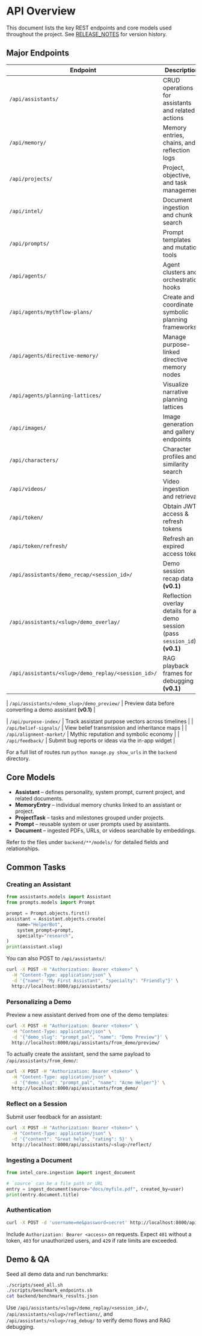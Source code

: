 # API Overview

This document lists the key REST endpoints and core models used throughout the project. See [RELEASE_NOTES](RELEASE_NOTES.md) for version history.

## Major Endpoints

| Endpoint | Description |
| --- | --- |
| `/api/assistants/` | CRUD operations for assistants and related actions |
| `/api/memory/` | Memory entries, chains, and reflection logs |
| `/api/projects/` | Project, objective, and task management |
| `/api/intel/` | Document ingestion and chunk search |
| `/api/prompts/` | Prompt templates and mutation tools |
| `/api/agents/` | Agent clusters and orchestration hooks |
| `/api/agents/mythflow-plans/` | Create and coordinate symbolic planning frameworks |
| `/api/agents/directive-memory/` | Manage purpose-linked directive memory nodes |
| `/api/agents/planning-lattices/` | Visualize narrative planning lattices |
| `/api/images/` | Image generation and gallery endpoints |
| `/api/characters/` | Character profiles and similarity search |
| `/api/videos/` | Video ingestion and retrieval |
| `/api/token/` | Obtain JWT access & refresh tokens |
| `/api/token/refresh/` | Refresh an expired access token |
| `/api/assistants/demo_recap/<session_id>/` | Demo session recap data **(v0.1)** |
| `/api/assistants/<slug>/demo_overlay/` | Reflection overlay details for a demo session (pass `session_id`) **(v0.1)** |
| `/api/assistants/<slug>/demo_replay/<session_id>/` | RAG playback frames for debugging **(v0.1)** |

| `/api/assistants/<demo_slug>/demo_preview/` | Preview data before converting a demo assistant **(v0.1)** |

| `/api/purpose-index/` | Track assistant purpose vectors across timelines |
| `/api/belief-signals/` | View belief transmission and inheritance maps |
| `/api/alignment-market/` | Mythic reputation and symbolic economy |
| `/api/feedback/` | Submit bug reports or ideas via the in-app widget |

For a full list of routes run `python manage.py show_urls` in the `backend` directory.

## Core Models

- **Assistant** – defines personality, system prompt, current project, and related documents.
- **MemoryEntry** – individual memory chunks linked to an assistant or project.
- **ProjectTask** – tasks and milestones grouped under projects.
- **Prompt** – reusable system or user prompts used by assistants.
- **Document** – ingested PDFs, URLs, or videos searchable by embeddings.

Refer to the files under `backend/**/models/` for detailed fields and relationships.

## Common Tasks

### Creating an Assistant

```python
from assistants.models import Assistant
from prompts.models import Prompt

prompt = Prompt.objects.first()
assistant = Assistant.objects.create(
    name="HelperBot",
    system_prompt=prompt,
    specialty="research",
)
print(assistant.slug)
```

You can also POST to `/api/assistants/`:

```bash
curl -X POST -H "Authorization: Bearer <token>" \
  -H "Content-Type: application/json" \
  -d '{"name": "My First Assistant", "specialty": "Friendly"}' \
  http://localhost:8000/api/assistants/
```

### Personalizing a Demo

Preview a new assistant derived from one of the demo templates:

```bash
curl -X POST -H "Authorization: Bearer <token>" \
  -H "Content-Type: application/json" \
  -d '{"demo_slug": "prompt_pal", "name": "Demo Preview"}' \
  http://localhost:8000/api/assistants/from_demo/preview/
```

To actually create the assistant, send the same payload to `/api/assistants/from_demo/`:

```bash
curl -X POST -H "Authorization: Bearer <token>" \
  -H "Content-Type: application/json" \
  -d '{"demo_slug": "prompt_pal", "name": "Acme Helper"}' \
  http://localhost:8000/api/assistants/from_demo/
```

### Reflect on a Session

Submit user feedback for an assistant:

```bash
curl -X POST -H "Authorization: Bearer <token>" \
  -H "Content-Type: application/json" \
  -d '{"content": "Great help", "rating": 5}' \
  http://localhost:8000/api/assistants/<slug>/reflect/
```

### Ingesting a Document

```python
from intel_core.ingestion import ingest_document

# `source` can be a file path or URL
entry = ingest_document(source="docs/myfile.pdf", created_by=user)
print(entry.document.title)
```

### Authentication

```bash
curl -X POST -d 'username=me&password=secret' http://localhost:8000/api/token/
```

Include `Authorization: Bearer <access>` on requests. Expect `401` without a
token, `403` for unauthorized users, and `429` if rate limits are exceeded.

## Demo & QA

Seed all demo data and run benchmarks:

```bash
./scripts/seed_all.sh
./scripts/benchmark_endpoints.sh
cat backend/benchmark_results.json
```

Use `/api/assistants/<slug>/demo_replay/<session_id>/`,
`/api/assistants/<slug>/reflections/`, and `/api/assistants/<slug>/rag_debug/`
to verify demo flows and RAG debugging.

